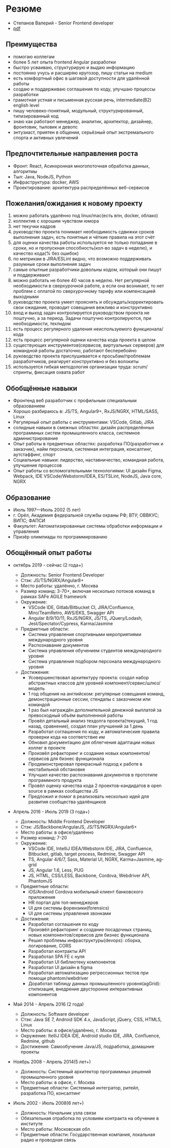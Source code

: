 # Резюме

 * Степанов Валерий - Senior Frontend developer
 * [pdf](https://stepanovv.ru/kbo/kb/карьера/резюме.pdf)

## Преимущества

 * помогаю коллегам
 * более 5 лет опыта frontend Angular разработки
 * быстро усваиваю, структурирую и выдаю информацию
 * постоянно учусь и расширяю кругозор, пишу статьи на medium
 * есть комфортный офис в шаговой доступности для удалённой работы
 * создаю и поддерживаю соглашения по коду, улучшаю процессы разработки
 * грамотная устная и письменная русская речь, intermediate(B2) english level
 * пишу человеко-понятный, модульный, структурированный, типизированный код
 * знаю как работают менеджер, аналитик, архитектор, дизайнер, фронтовик, тыловик и девопс
 * энтузиаст, приятен в общении, серьёзный опыт экстремального спорта и активных увлечений

## Предпочтительные направления роста

 * Фронт: React, Асинхронная многопоточная обработка данных, алгоритмы
 * Тыл: Java, NodeJS, Python
 * Инфраструктура: docker, AWS
 * Проектирование: архитектура распределённых веб-сервисов

## Пожелания/ожидания к новому проекту

 1. можно работать удалённо под linux/mac(есть впн, docker, облако)
 1. коллектив с хорошим чувством юмора
 1. нет текучки кадров
 1. руководство проекта понимает необходимость сдвижки сроков выполнения задач, есть понятные и чёткие правила на этот счёт
 1. для оценки качества работы используется не только попадание в сроки, но и пропускная способность(кол-во задач в неделю), и качество кода(% без ошибок)
 1. по метрикам в JIRA/ESLint видно, что возможно поддерживать разумные сроки выполнения задач
 1. самые опытные разработчики довольны кодом, который они пишут и поддерживают
 1. можно работать не более 40 часов в неделю. Нет регулярной необходимости в сверхурочной работе, а если она возникает, то нет проблем с оплатой по сверхурочному тарифу или компенсацией выходными
 1. руководство проекта умеет прояснять и обсуждать/корректировать свои ожидания, проводит совещания вежливо и конструктивно
 1. вход и выход задач контролируется руководством проекта не поштучно, а за период. Задачи поштучно контролируются, при необходимости, техлидом
 1. есть процесс регулярного удаления неиспользуемого функционала/кода
 1. есть процесс регулярной оценки качества кода проекта в целом
 1. существующих инструментов(сервисов, виртуальных серверов) для командной работы достаточно, работают бесперебойно
 1. руководство проекта прислушивается к просьбам/проблемам разработчиков, реагирует конструктивно и без волокиты
 1. используется гибкая методология организации труда: scrum/спринты, фиксация охвата работ

## Обобщённые навыки

 * Фронтенд веб разработчик с профильным специальным образованием
 * Хорошо разбираюсь в: JS/TS, Angular9+, RxJS/NGRX, HTML/SASS, Linux
 * Регулярный опыт работы с инструментами: VSCode, Gitlab, JIRA
 * солидные навыки в смежных областях: дизайн распределённых программных систем промышленного класса, системное администрирование
 * Опыт работы в предметных областях: разработка ПО(разработчик и заказчик), найм персонала, системная интеграция, консалтинг, аутстаффинг, спорт
 * Социальные навыки: лидерство, наставничество, командная работа, улучшение процессов
 * Опыт работы со вспомогательными технологиями: UI дизайн Figma, Webpack, IDE VSCode/Webstorm/IDEA, ES/TSLint, NodeJS, Java core, NGRX

## Образование
 * Июль 1997—Июль 2002 (5 лет)
 * г. Орёл, Академия федеральной службы охраны РФ; ВТУ; ОВВКУС; ВИПС; ФАПСИ
 * Факультет: Автоматизированные системы обработки информации и управления
 * Призёр олимпиады по программированию

## Обощённый опыт работы

 * октябрь 2019 - сейчас (2 года+)
	* Должность: Senior Frontend Developer
	* Стэк: JS/TS/NGRX/Angular8+
	* Место работы: удалённо, г. Москва
	* Размер команд: 3-70+, включая несколько потоков команд в рамках SAFe AGILE framework
	* Окружение:
		* VSCode IDE, Gitlab/Bitbucket CI, JIRA/Confluence, Miro/TeamRetro, AWS/EKS, Swagger API
		* Angular 8/9/10/11, RxJS/NGRX, JS/TS, JQuery/Lodash, Jest/Spectator/Cypress, Karma/Jasmine
	* Предметные области:
		* Система управления спортивными мероприятиями международного уровня
		* Распознавание документов
		* Система управления обучением студентов международного уровня
		* Система управления подбором персонала международного уровня
	* Достижения:
		* Усовершенствовал архитектуру проекта: создал набор абстрактных классов для уровней компонент/сервис/шлюз/модель
		* 1 год общения на английском: регулярные совещания команд, демонстрационные сессии, стендапы с заказчиком или командой
		* 1 раз был награждён дополнительной денежной выплатой за превосходный объём выполненной работы
		* Провёл детальный анализ техдолга проекта(текущий, 1 год назад, сравнение), создал план улучшений за 1 день
		* Разработал соглашения по коду, и автоматические правила проверки кода на соответствие им
		* Обновил документацию для облегчения адаптации новых коллег в проекте
		* Произвёл рефакторинг и создание новых компонентов/сервисов для бизнес функционала
		* Продемонстрировал прекрасный подход к работе в нестабильной обстановке
		* Улучшил качество распознавания документов в прототипе программного продукта
		* Провёл оценку качества кода 2 проектов-кандидатов в open source в рамках сообщества JS
		* Предложил и помог в реализовать несколько идей для развития сообщества удалёнщиков

 * Апрель 2016 - Июль 2019 (3 года+)
	* Должность: Middle Frontend Developer
	* Стэк: JS/Backbone/AngularJS, JS/TS/NGRX/Angular6+
	* Место работы: в офисе/удалённо
	* Размер команд: 7-20
	* Окружение:
		* VSCode IDE, IntelliJ IDEA/Webstorm IDE, JIRA, Confluence, Bitbucket, gitlab, target process, Redmine, Swagger API
		* TS, Angular 4/6/7, Sass, Material UI, NGRX, Karma+Jasmine, ag-grid
		* JS, Angular 1.6, Less, PUG
		* JS, HTML, CSS/LESS, Backbone, Cordova, Webdriver API, PhantomJS
	* Предметные области:
		* iOS/Android Cordova мобильный клиент банковского приложения
		* HR портал для топ-менеджеров
		* UI для системы форензики(forensics)
		* UI для системы управления звонками
	* Достижения:
		* Разработал соглашения по коду
		* Произвёл рефакторинг и создание посадочных страниц, новых компонентов/сервисов для бизнес функционала
		* Решил проблемы инфраструктуры(devops): сборка, логирование, CORS
		* Разработал контракты API
		* Разработал SPA FE с нуля
		* Разработал UI библиотеку компонентов
		* Разработал UI дизайн в figma
		* Разработал автоматизацию регрессионных тестов при помощи phantom/webdriver
		* Доработал таблицу данных промышленного уровня(agGrid): стилизация, внедрение двусторонне интерактивных компонентов

 * Май 2014 - Апрель 2016 (2 года)
	* Должность: Software developer
	* Стэк: Java SE 7, Android SDK 4.x,  JavaScript, jQuery, CSS, HTML5, Linux
	* Место работы: в офисе/удалённо, г. Москва
	* Окружение: ItelliJ IDEA IDE, Android studio IDE, JIRA, Confluence, Redmine, github
	* Достижения: Самообучение Java/JS, подработка, домашние проекты

 * Ноябрь 2008 - Апрель 2014(5 лет+)
	* Должность: Системный архитектор программных решений промышленного уровня
	* Место работы: в офисе, г. Москва
	* Предметные области: Системный интегратор, ритейл, разработка ПО, консалтинг

 * Июль 2002 - Июль 2008(6 лет+)
 	* Должность: Начальник узла связи
	* Обязательная отработка по условиям контракта на обучение в институте
	* Место работы: Московская обл.
	* Предметные области: Государственная компания, локальная радио и проводная связь
